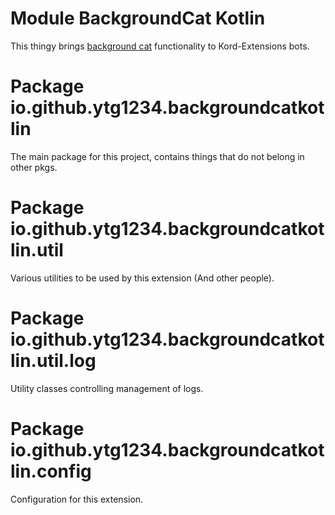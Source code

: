 # Module BackgroundCat Kotlin
This thingy brings [background cat](http://github.com/Scotsguy/background-cat/) functionality to Kord-Extensions bots.

# Package io.github.ytg1234.backgroundcatkotlin
The main package for this project, contains things that do not belong in other pkgs.

# Package io.github.ytg1234.backgroundcatkotlin.util
Various utilities to be used by this extension (And other people).

# Package io.github.ytg1234.backgroundcatkotlin.util.log
Utility classes controlling management of logs.

# Package io.github.ytg1234.backgroundcatkotlin.config
Configuration for this extension.
